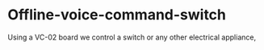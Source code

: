 # Offline-voice-command-switch
Using a VC-02 board we control a switch or any other electrical appliance, 
